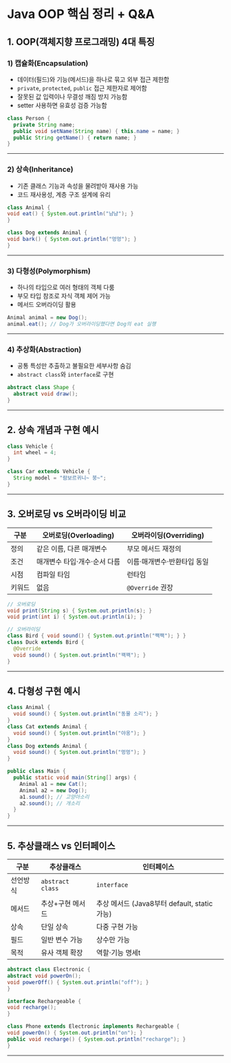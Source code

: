 # Java OOP 핵심 정리 + Q&A

## 1. OOP(객체지향 프로그래밍) 4대 특징

### 1) 캡슐화(Encapsulation)

- 데이터(필드)와 기능(메서드)을 하나로 묶고 외부 접근 제한함
- `private`, `protected`, `public` 접근 제한자로 제어함
- 잘못된 값 입력이나 무결성 깨짐 방지 가능함
- setter 사용하면 유효성 검증 가능함

```java
class Person {
  private String name;
  public void setName(String name) { this.name = name; }
  public String getName() { return name; }
}
```

---

### 2) 상속(Inheritance)

- 기존 클래스 기능과 속성을 물려받아 재사용 가능
- 코드 재사용성, 계층 구조 설계에 유리

```java
class Animal {
void eat() { System.out.println("냠냠"); }
}

class Dog extends Animal {
void bark() { System.out.println("멍멍"); }
}
```

---

### 3) 다형성(Polymorphism)

- 하나의 타입으로 여러 형태의 객체 다룸
- 부모 타입 참조로 자식 객체 제어 가능
- 메서드 오버라이딩 활용

```java
Animal animal = new Dog();
animal.eat(); // Dog가 오버라이딩했다면 Dog의 eat 실행
```

---

### 4) 추상화(Abstraction)

- 공통 특성만 추출하고 불필요한 세부사항 숨김
- `abstract class`와 `interface`로 구현

```java
abstract class Shape {
  abstract void draw();
}
```

---

## 2. 상속 개념과 구현 예시

```java
class Vehicle {
  int wheel = 4;
}

class Car extends Vehicle {
  String model = "람보르귀니~ 붕~";
}
```

---

## 3. 오버로딩 vs 오버라이딩 비교

| 구분   | 오버로딩(Overloading)        | 오버라이딩(Overriding)      |
| ------ | ---------------------------- | --------------------------- |
| 정의   | 같은 이름, 다른 매개변수     | 부모 메서드 재정의          |
| 조건   | 매개변수 타입·개수·순서 다름 | 이름·매개변수·반환타입 동일 |
| 시점   | 컴파일 타임                  | 런타임                      |
| 키워드 | 없음                         | `@Override` 권장            |

```java
// 오버로딩
void print(String s) { System.out.println(s); }
void print(int i) { System.out.println(i); }

// 오버라이딩
class Bird { void sound() { System.out.println("짹짹"); } }
class Duck extends Bird {
  @Override
  void sound() { System.out.println("꽥꽥"); }
}
```

---

## 4. 다형성 구현 예시

```java
class Animal {
  void sound() { System.out.println("동물 소리"); }
}
class Cat extends Animal {
  void sound() { System.out.println("야옹"); }
}
class Dog extends Animal {
  void sound() { System.out.println("멍멍"); }
}

public class Main {
  public static void main(String[] args) {
    Animal a1 = new Cat();
    Animal a2 = new Dog();
    a1.sound(); // 고양아소리
    a2.sound(); // 개소리
  }
}
```

---

## 5. 추상클래스 vs 인터페이스

| 구분     | 추상클래스       | 인터페이스                                   |
| -------- | ---------------- | -------------------------------------------- |
| 선언방식 | `abstract class` | `interface`                                  |
| 메서드   | 추상+구현 메서드 | 추상 메서드 (Java8부터 default, static 가능) |
| 상속     | 단일 상속        | 다중 구현 가능                               |
| 필드     | 일반 변수 가능   | 상수만 가능                                  |
| 목적     | 유사 객체 확장   | 역할·기능 명세t                              |

```java
abstract class Electronic {
abstract void powerOn();
void powerOff() { System.out.println("off"); }
}

interface Rechargeable {
void recharge();
}

class Phone extends Electronic implements Rechargeable {
void powerOn() { System.out.println("on"); }
public void recharge() { System.out.println("recharge"); }
}
```

---
